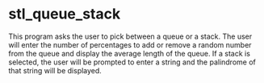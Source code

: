 # stl_queue_stack
This program asks the user to pick between a queue or a stack. The user will enter the number of percentages to add or remove a random number from the queue and display the average length of the queue. If a stack is selected, the user will be prompted to enter a string and the palindrome of that string will be displayed.
